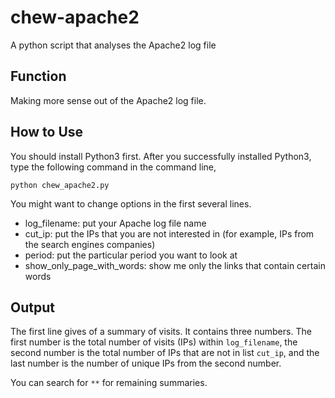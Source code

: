 # chew-apache2
A python script that analyses the Apache2 log file

Function
---------

Making more sense out of the Apache2 log file.

How to Use
----------

You should install Python3 first.  After you successfully installed Python3,  type the following command in the command line, 

`python chew_apache2.py`

You might want to change options in the first several lines.  

- log_filename: put your Apache log file name
- cut_ip: put the IPs that you are not interested in (for example, IPs from the search engines companies)
- period: put the particular period you want to look at
- show_only_page_with_words: show me only the links that contain certain words

Output
------

The first line gives of a summary of visits.  It contains three numbers.  The first number is the total number of visits (IPs) within `log_filename`, the second number is the total number of IPs that are not in list `cut_ip`, and the last number is the number of unique IPs from the second number.

You can search for `**` for remaining summaries.

